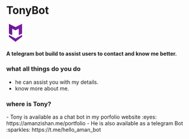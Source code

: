 
# TonyBot

![click on the logo to talk to Tony](https://github.com/adam-p/markdown-here/raw/master/src/common/images/icon48.png "hey,there")

<h4>A telegram bot build to assist users to contact and know me better.</h4>
<h3>what all things do you do</h3>

- he can assist you with my details.
- know more about me.

<h3>where is Tony?</h3>
- Tony is available as a chat bot in my porfolio website :eyes: https://amanzishan.me/portfolio
- He is also available as a telegram Bot :sparkles: https://t.me/hello_aman_bot

